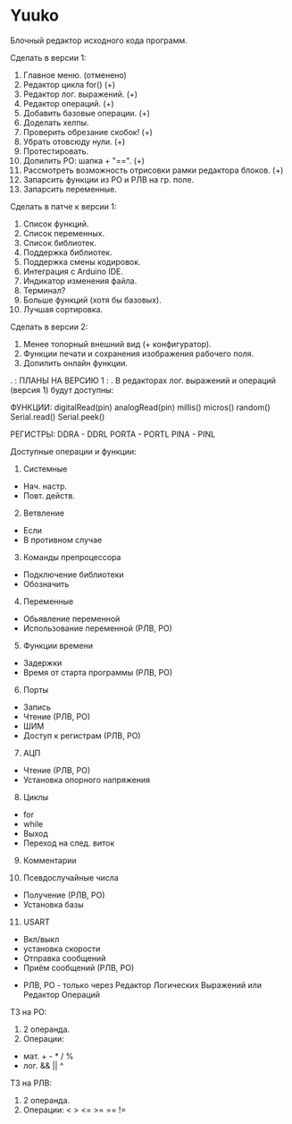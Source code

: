 # Yuuko

Блочный редактор исходного  кода программ.

Сделать в версии 1:
1. Главное меню. (отменено)
2. Редактор цикла for() (+)
3. Редактор лог. выражений. (+)
4. Редактор операций. (+)
5. Добавить базовые операции. (+)
6. Доделать хелпы.
7. Проверить обрезание скобок! (+)
8. Убрать отовсюду нули. (+)
9. Протестировать.
10. Допилить РО: шапка + "==". (+)
11. Рассмотреть возможность отрисовки рамки редактора блоков. (+)
12. Запарсить функции из РО и РЛВ на гр. поле.
13. Запарсить переменные.

Сделать в патче к версии 1:
1. Список функций.
2. Список переменных.
3. Список библиотек.
4. Поддержка библиотек.
5. Поддержка смены кодировок.
6. Интеграция с Arduino IDE.
7. Индикатор изменения файла.
8. Терминал?
9. Больше функций (хотя бы базовых).
10. Лучшая сортировка.

Сделать в версии 2:
1. Менее топорный внешний вид (+ конфигуратор).
2. Функции печати и сохранения изображения рабочего поля.
3. Допилить онлайн функции.

 . : ПЛАНЫ НА ВЕРСИЮ 1 : .
В редакторах лог. выражений и операций (версия 1) будут доступны:

ФУНКЦИИ:
digitalRead(pin)
analogRead(pin)
millis()
micros()
random()
Serial.read()
Serial.peek()

РЕГИСТРЫ:
DDRA - DDRL
PORTA - PORTL
PINA - PINL

Доступные операции и функции:
1. Системные
- Нач. настр.
- Повт. действ.

2. Ветвление
- Если
- В противном случае

3. Команды препроцессора
- Подключение библиотеки
- Обозначить

4. Переменные
- Обьявление переменной
- Использование переменной (РЛВ, РО)

5. Функции времени
- Задержки
- Время от старта программы (РЛВ, РО)

6. Порты
- Запись
- Чтение (РЛВ, РО)
- ШИМ
- Доступ к регистрам (РЛВ, РО)

7. АЦП
- Чтение (РЛВ, РО)
- Установка опорного напряжения

8. Циклы
- for
- while
- Выход
- Переход на след. виток

9. Комментарии

10. Псевдослучайные числа
- Получение (РЛВ, РО)
- Установка базы

11. USART
- Вкл/выкл
- установка скорости
- Отправка сообщений
- Приём сообщений (РЛВ, РО)

* РЛВ, РО - только через Редактор Логических Выражений или Редактор Операций

ТЗ на РО:
1. 2 операнда.
2. Операции:
- мат. + - * / %
- лог. && || ^

ТЗ на РЛВ:
1. 2 операнда.
2. Операции: < > <= >= == !=